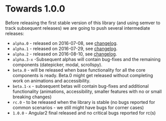 # Towards 1.0.0

Before releasing the first stable version of this library (and using semver to track subsequent releases) we are going to push several intermediate releases:
* `alpha.0` - released on 2016-07-08, see [changelog](https://github.com/ng-bootstrap/ng-bootstrap/blob/master/CHANGELOG.md#100-alpha0-2016-07-08).   
* `alpha.1` - released on 2016-07-29, see [changelog](https://github.com/ng-bootstrap/ng-bootstrap/blob/master/CHANGELOG.md#100-alpha1-2016-07-29).
* `alpha.2` - released on 2016-08-10, see [changelog](https://github.com/ng-bootstrap/ng-bootstrap/blob/master/CHANGELOG.md#100-alpha2-2016-08-10).
* `alpha.3-x` -Subsequent alphas will contain bug-fixes and the remaining components (datepicker, modal, scrollspy).
* `beta.0` - will be released when base functionality for all the core components is ready. Beta.0 might get released without completing work on animations and accessibility.
* `beta.1-x` - subsequent betas will contain bug-fixes and additional functionality (animations, accessibility, smaller features with no or small breaking changes)
* `rc.0` - to be released when the library is stable (no bugs reported for common scenarios - we still might have bugs for corner cases)
* `1.0.0` - Angular2 final released and no critical bugs reported for rc(s)